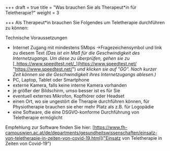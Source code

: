 +++
draft = true
title = "Was brauchen Sie als Therapeut*in für Teletherapie?"
weight = 3

+++
Als Therapeut*in brauchen Sie Folgendes um Teletherapie durchführen zu können:

Technische Voraussetzungen

* Internet Zugang mit mindestens 5Mbps ->Fragezeichensymbol und link zu diesem Text _(Das ist ein Maß für die Geschwindigkeit des Internetzugangs. Um diese zu überprüfen, gehen sie zu_ [_https://www.speedtest.net/_](https://www.speedtest.net/ "https://www.speedtest.net/") _und klicken sie auf "GO". Nach kurzer Zeit können sie die Geschwindigkeit ihres Internetzugangs ablesen.)_
* PC, Laptop, Tablet oder Smartphone
* externe Kamera, falls keine interne Kamera vorhanden
* je größer der Bildschirm, umso besser ist es für Sie
* eventuell externes Mikrofon, Kopfhörer oder Headset
* einen Ort, wo sie ungestört die Therapie durchführen können, für Physiotherapie brauchen sie eher mehr Platz als z.B. für Logopädie
* eine Software, die eine DSGVO-konforme Durchführung von Teletherapie ermöglicht 

Empfehlung zur Software finden Sie hier: [https://www.fh-campuswien.ac.at/de/departments/gesundheitswissenschaften/einsatz-von-teletherapie-in-zeiten-von-covid-19.html]("Einsatz von Teletherapie in Zeiten von Covid-19")